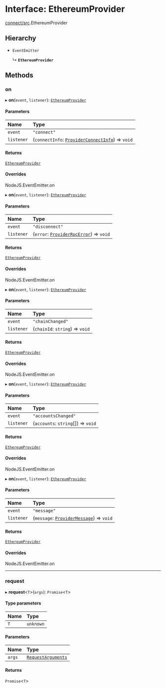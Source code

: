 # Interface: EthereumProvider

[connect/src](../modules/connect_src.md).EthereumProvider

## Hierarchy

- `EventEmitter`

  ↳ **`EthereumProvider`**

## Methods

### on

▸ **on**(`event`, `listener`): [`EthereumProvider`](connect_src.EthereumProvider.md)

#### Parameters

| Name | Type |
| :------ | :------ |
| `event` | ``"connect"`` |
| `listener` | (`connectInfo`: [`ProviderConnectInfo`](connect_src.ProviderConnectInfo.md)) => `void` |

#### Returns

[`EthereumProvider`](connect_src.EthereumProvider.md)

#### Overrides

NodeJS.EventEmitter.on

▸ **on**(`event`, `listener`): [`EthereumProvider`](connect_src.EthereumProvider.md)

#### Parameters

| Name | Type |
| :------ | :------ |
| `event` | ``"disconnect"`` |
| `listener` | (`error`: [`ProviderRpcError`](connect_src.ProviderRpcError.md)) => `void` |

#### Returns

[`EthereumProvider`](connect_src.EthereumProvider.md)

#### Overrides

NodeJS.EventEmitter.on

▸ **on**(`event`, `listener`): [`EthereumProvider`](connect_src.EthereumProvider.md)

#### Parameters

| Name | Type |
| :------ | :------ |
| `event` | ``"chainChanged"`` |
| `listener` | (`chainId`: `string`) => `void` |

#### Returns

[`EthereumProvider`](connect_src.EthereumProvider.md)

#### Overrides

NodeJS.EventEmitter.on

▸ **on**(`event`, `listener`): [`EthereumProvider`](connect_src.EthereumProvider.md)

#### Parameters

| Name | Type |
| :------ | :------ |
| `event` | ``"accountsChanged"`` |
| `listener` | (`accounts`: `string`[]) => `void` |

#### Returns

[`EthereumProvider`](connect_src.EthereumProvider.md)

#### Overrides

NodeJS.EventEmitter.on

▸ **on**(`event`, `listener`): [`EthereumProvider`](connect_src.EthereumProvider.md)

#### Parameters

| Name | Type |
| :------ | :------ |
| `event` | ``"message"`` |
| `listener` | (`message`: [`ProviderMessage`](connect_src.ProviderMessage.md)) => `void` |

#### Returns

[`EthereumProvider`](connect_src.EthereumProvider.md)

#### Overrides

NodeJS.EventEmitter.on

___

### request

▸ **request**<`T`\>(`args`): `Promise`<`T`\>

#### Type parameters

| Name | Type |
| :------ | :------ |
| `T` | `unknown` |

#### Parameters

| Name | Type |
| :------ | :------ |
| `args` | [`RequestArguments`](connect_src.RequestArguments.md) |

#### Returns

`Promise`<`T`\>
